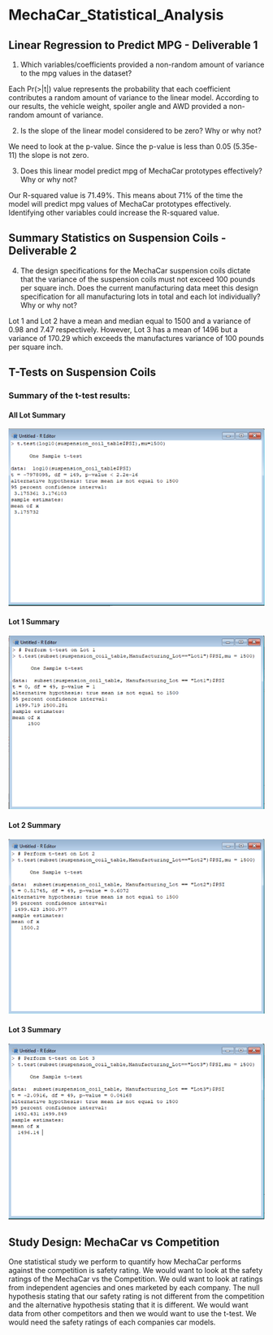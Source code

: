 # MechaCar_Statistical_Analysis


## Linear Regression to Predict MPG - Deliverable 1

1. Which variables/coefficients provided a non-random amount of variance to the mpg values in the dataset?

Each Pr(>|t|) value represents the probability that each coefficient contributes a random amount of variance to the linear model. According to our results, the vehicle weight, spoiler angle and AWD provided a non-random amount of variance.

2. Is the slope of the linear model considered to be zero? Why or why not?

We need to look at the p-value. Since the p-value is less than 0.05 (5.35e-11) the slope is not zero.

3. Does this linear model predict mpg of MechaCar prototypes effectively? Why or why not?

Our R-squared value is 71.49%. This means about 71% of the time the model will predict mpg values of MechaCar prototypes effectively. Identifying other variables could increase the R-squared value.

## Summary Statistics on Suspension Coils - Deliverable 2

4. The design specifications for the MechaCar suspension coils dictate that the variance of the suspension coils must not exceed 100 pounds per square inch. Does the current manufacturing data meet this design specification for all manufacturing lots in total and each lot individually? Why or why not?

Lot 1 and Lot 2 have a mean and median equal to 1500 and a variance of 0.98 and 7.47 respectively. However, Lot 3 has a mean of 1496 but a variance of 170.29 which exceeds the manufactures variance of 100 pounds per square inch. 

## T-Tests on Suspension Coils

### Summary of the t-test results:

#### All Lot Summary
![All_Lot_Summary](/Resources/All_Lot_Summary.png) 

#### Lot 1 Summary
![Lot 1 Summary](/Resources/Lot_1_Summary.png)

#### Lot 2 Summary
![Lot 2 Summary](/Resources/Lot_2_Summary.png)

#### Lot 3 Summary
![Lot 3 Summary](/Resources/Lot_3_Summary.png)


## Study Design: MechaCar vs Competition

One statistical study we perform to quantify how MechaCar performs against the competition is safety rating. We would want to look at the safety ratings of the MechaCar vs the Competition. We ould want to look at ratings from independent agencies and ones marketed by each company. The null hypothesis stating that our safety rating is not different from the competition and the alternative hypothesis stating that it is different. We would want data from other competitors and then we would want to use the t-test. We would need the safety ratings of each companies car models.

